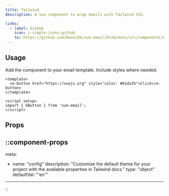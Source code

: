 ```yaml
---
title: Tailwind
description: A Vue component to wrap emails with Tailwind CSS.

links:
  - label: GitHub
    icon: i-simple-icons-github
    to: https://github.com/Dave136/vue-email/blob/main/src/components/ETailwind.vue
---
```



## Usage
Add the component to your email template. Include styles where needed.

```vue
<template>
  <e-button href="https://vuejs.org" style="color: #61dafb">Click</e-button>
</template>

<script setup>
import { EButton } from 'vue-email';
</script>
```

## Props

::component-props
---
meta:
  - name: "config"
    description: "Customize the default theme for your project with the available properties in Tailwind docs."
    type: "object"
    defaultVal: "'en'"
---
::